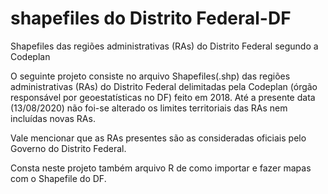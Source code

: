 # shapefiles do Distrito Federal-DF
Shapefiles das regiões administrativas (RAs) do Distrito Federal segundo a Codeplan

O seguinte projeto consiste no arquivo Shapefiles(.shp) das regiões administrativas (RAs) do Distrito Federal delimitadas pela Codeplan (órgão responsável por geoestatísticas no DF) feito em 2018. Até a presente data (13/08/2020) não foi-se alterado os limites territoriais das RAs nem incluídas novas RAs.

Vale mencionar que as RAs presentes são as consideradas oficiais pelo Governo do Distrito Federal.


Consta neste projeto também arquivo R de como importar e fazer mapas com o Shapefile do DF.
